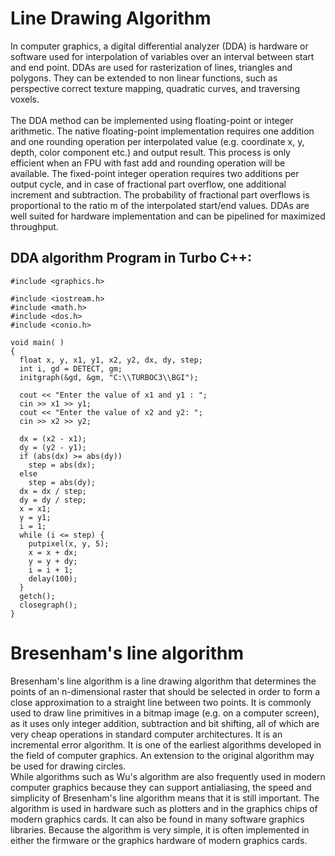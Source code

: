 # Line Drawing Algorithm
In computer graphics, a digital differential analyzer (DDA) is hardware or software used for interpolation of variables over an interval between start and end point. DDAs are used for rasterization of lines, triangles and polygons. They can be extended to non linear functions, such as perspective correct texture mapping, quadratic curves, and traversing voxels.
<br><br>
The DDA method can be implemented using floating-point or integer arithmetic. The native floating-point implementation requires one addition and one rounding operation per interpolated value (e.g. coordinate x, y, depth, color component etc.) and output result. This process is only efficient when an FPU with fast add and rounding operation will be available.
The fixed-point integer operation requires two additions per output cycle, and in case of fractional part overflow, one additional increment and subtraction. The probability of fractional part overflows is proportional to the ratio m of the interpolated start/end values.
DDAs are well suited for hardware implementation and can be pipelined for maximized throughput.


## DDA algorithm Program in Turbo C++:
```
#include <graphics.h>

#include <iostream.h>
#include <math.h>
#include <dos.h>
#include <conio.h>

void main( )
{
  float x, y, x1, y1, x2, y2, dx, dy, step;
  int i, gd = DETECT, gm;
  initgraph(&gd, &gm, "C:\\TURBOC3\\BGI");
  
  cout << "Enter the value of x1 and y1 : ";
  cin >> x1 >> y1;
  cout << "Enter the value of x2 and y2: ";
  cin >> x2 >> y2;
  
  dx = (x2 - x1);
  dy = (y2 - y1);
  if (abs(dx) >= abs(dy))
    step = abs(dx);
  else
    step = abs(dy);
  dx = dx / step;
  dy = dy / step;
  x = x1;
  y = y1;
  i = 1;
  while (i <= step) {
    putpixel(x, y, 5);
    x = x + dx;
    y = y + dy;
    i = i + 1;
    delay(100);
  }
  getch();
  closegraph();
}
```
# Bresenham's line algorithm

Bresenham's line algorithm is a line drawing algorithm that determines the points of an n-dimensional raster that should be selected in order to form a close approximation to a straight line between two points. It is commonly used to draw line primitives in a bitmap image (e.g. on a computer screen), as it uses only integer addition, subtraction and bit shifting, all of which are very cheap operations in standard computer architectures. It is an incremental error algorithm. It is one of the earliest algorithms developed in the field of computer graphics. An extension to the original algorithm may be used for drawing circles.
<br>
While algorithms such as Wu's algorithm are also frequently used in modern computer graphics because they can support antialiasing, the speed and simplicity of Bresenham's line algorithm means that it is still important. The algorithm is used in hardware such as plotters and in the graphics chips of modern graphics cards. It can also be found in many software graphics libraries. Because the algorithm is very simple, it is often implemented in either the firmware or the graphics hardware of modern graphics cards.

